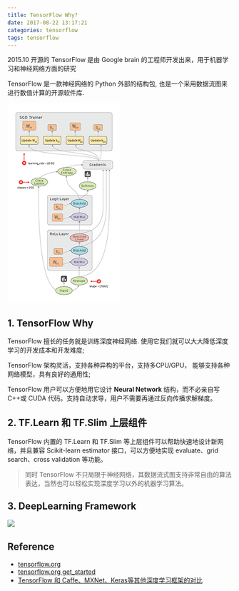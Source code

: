 ```yaml
---
title: TensorFlow Why?
date: 2017-08-22 13:17:21
categories: tensorflow
tags: tensorflow
---
```


2015.10 开源的 TensorFlow 是由 Google brain 的工程师开发出来，用于机器学习和神经网络方面的研究

<!-- more -->

TensorFlow 是一款神经网络的 Python 外部的结构包, 也是一个采用数据流图来进行数值计算的开源软件库.

![TensorFlow 节点表示某种抽象的计算，边表示节点之间相互联系的张量][img1]

## 1. TensorFlow Why

TensorFlow 擅长的任务就是训练深度神经网络. 使用它我们就可以大大降低深度学习的开发成本和开发难度;

TensorFlow 架构灵活，支持各种异构的平台，支持多CPU/GPU， 能够支持各种网络模型，具有良好的通用性;

TensorFlow 用户可以方便地用它设计 **Neural Network** 结构，而不必亲自写 C++或 CUDA 代码。支持自动求导，用户不需要再通过反向传播求解梯度。

## 2. TF.Learn 和 TF.Slim 上层组件

TensorFlow 内置的 TF.Learn 和 TF.Slim 等上层组件可以帮助快速地设计新网络，并且兼容 Scikit-learn estimator 接口，可以方便地实现 evaluate、grid search、cross validation 等功能。

> 同时 TensorFlow 不只局限于神经网络，其数据流式图支持非常自由的算法表达，当然也可以轻松实现深度学习以外的机器学习算法。

## 3. DeepLearning Framework

![](https://static.leiphone.com/uploads/new/article/740_740/201702/58ad62e781969.png?imageMogr2/format/jpg/quality/90)

## Reference

- [tensorflow.org][1]
- [tensorflow.org get_started][2]
- [TensorFlow 和 Caffe、MXNet、Keras等其他深度学习框架的对比][3]

[1]: https://www.tensorflow.org/
[2]: https://www.tensorflow.org/get_started/
[3]: https://www.leiphone.com/news/201702/T5e31Y2ZpeG1ZtaN.html

[img1]: /images/tensorflow/tf-1-why.gif

